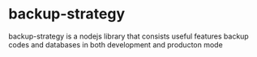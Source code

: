 # backup-strategy
backup-strategy is a nodejs library that consists useful features  backup codes and databases in both development and producton mode
